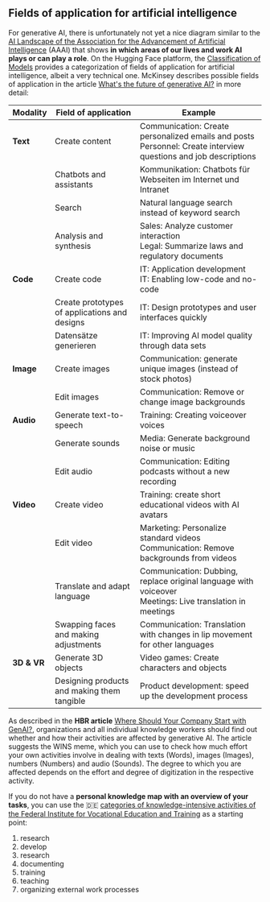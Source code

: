 ## Fields of application for artificial intelligence

For generative AI, there is unfortunately not yet a nice diagram similar to the [AI Landscape of the Association for the Advancement of Artificial Intelligence](https://ojs.aaai.org/aimagazine/index.php/aimagazine/article/view/2168) (AAAI) that shows **in which areas of our lives and work AI plays or can play a role**. On the Hugging Face platform, the [Classification of Models](https://huggingface.co/models) provides a categorization of fields of application for artificial intelligence, albeit a very technical one. McKinsey describes possible fields of application in the article [What's the future of generative AI?](https://www.mckinsey.com/featured-insights/mckinsey-%20explainers/whats-the-future-of-generative-ai-an-early-view-in-15-charts) in more detail:


| Modality   | Field of application                                   | Example                                                                                                                  |
| ----------- | ------------------------------------------------ | ------------------------------------------------------------------------------------------------------------------------- |
| **Text**    | Create content                                | Communication: Create personalized emails and posts<br/>Personnel: Create interview questions and job descriptions |
|             | Chatbots and assistants                         | Kommunikation: Chatbots für Webseiten im Internet und Intranet                                                            |
|             | Search                                            | Natural language search instead of keyword search                                                                            |
|             | Analysis and synthesis                             | Sales: Analyze customer interaction<br/>Legal: Summarize laws and regulatory documents                    |
| **Code**    | Create code                                   | IT: Application development<br/>IT: Enabling low-code and no-code                                                         |
|             | Create prototypes of applications and designs | IT: Design prototypes and user interfaces quickly                                                                   |
|             | Datensätze generieren                            | IT: Improving AI model quality through data sets                                                                         |
| **Image**    | Create images                                 | Communication: generate unique images (instead of stock photos)                                                          |
|             | Edit images                                | Communication: Remove or change image backgrounds                                                                 |
| **Audio**   | Generate text-to-speech                        | Training: Creating voiceover voices                                                                                      |
|             | Generate sounds                                | Media: Generate background noise or music                                                                         |
|             | Edit audio                                 | Communication: Editing podcasts without a new recording                                                                      |
| **Video**   | Create video                                  | Training: create short educational videos with AI avatars                                                                       |
|             | Edit video                                 | Marketing: Personalize standard videos<br/>Communication: Remove backgrounds from videos                           |
|             | Translate and adapt language                  | Communication: Dubbing, replace original language with voiceover<br/>Meetings: Live translation in meetings          |
|             | Swapping faces and making adjustments         | Communication: Translation with changes in lip movement for other languages                                         |
| **3D & VR** | Generate 3D objects                            | Video games: Create characters and objects                                                                             |
|             | Designing products and making them tangible           | Product development: speed up the development process                                                                     |

As described in the **HBR article** [Where Should Your Company Start with GenAI?](https://hbr.org/2023/09/where-should-your-company-start-with-genai), organizations and all individual knowledge workers should find out whether and how their activities are affected by generative AI. The article suggests the WINS meme, which you can use to check how much effort your own activities involve in dealing with texts (Words), images (Images), numbers (Numbers) and audio (Sounds). The degree to which you are affected depends on the effort and degree of digitization in the respective activity.

If you do not have a **personal knowledge map with an overview of your tasks**, you can use the 🇩🇪 [categories of knowledge-intensive activities of the Federal Institute for Vocational Education and Training](https://lit.bibb.de/vufind/Record/DS-131131) as a starting point:

1. research
2. develop
3. research
4. documenting
5. training
6. teaching
7. organizing external work processes